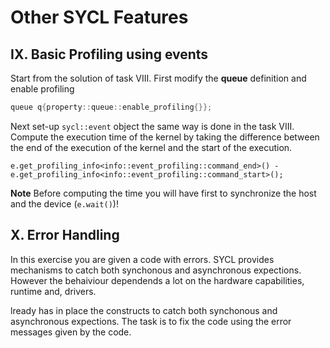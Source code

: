 # Other SYCL Features

## IX. Basic Profiling using events
Start from the solution of task VIII. First modify the **queue** definition and enable profiling
```cpp
queue q{property::queue::enable_profiling{}};
```
Next set-up `sycl::event` object the same way is done in the task VIII. Compute the execution time of the kernel by taking the difference between the end of the execution of the kernel and the start of the execution.
```
e.get_profiling_info<info::event_profiling::command_end>() - e.get_profiling_info<info::event_profiling::command_start>();
```
**Note** Before computing the time you will have first to synchronize the host and the device (`e.wait()`)!

## X. Error Handling

In this exercise you are given a code with errors. SYCL provides mechanisms to catch both synchonous and asynchronous expections. However the behaiviour dependends a lot on the hardware capabilities, runtime and, drivers. 

lready has in place the constructs to catch both synchonous and asynchronous expections. The task is to fix the code using the error messages given by the code.
